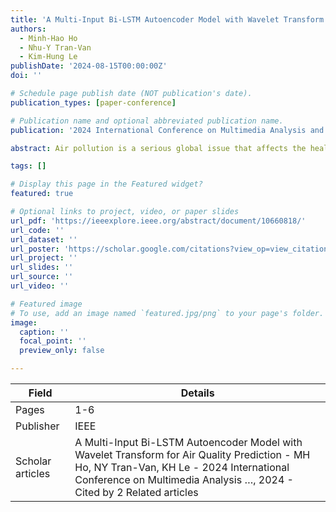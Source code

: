 ```yaml
---
title: 'A Multi-Input Bi-LSTM Autoencoder Model with Wavelet Transform for Air Quality Prediction'
authors:
  - Minh-Hao Ho
  - Nhu-Y Tran-Van
  - Kim-Hung Le
publishDate: '2024-08-15T00:00:00Z'
doi: ''

# Schedule page publish date (NOT publication's date).
publication_types: [paper-conference]

# Publication name and optional abbreviated publication name.
publication: '2024 International Conference on Multimedia Analysis and Pattern Recognition (MAPR)'

abstract: Air pollution is a serious global issue that affects the health of millions of people worldwide. Machine learning models have shown promise in accurate prediction of the air quality index (AQI), which plays a crucial role in controlling and mitigating their impact. However, existing approaches have limitations in capturing temporal dependencies and analyzing frequency domain relationships among pollutants. In this study, we propose a novel multi-input model based on Bidirectional Long Short-Term Memory (Bi-LSTM) architecture, incorporating wavelet transformation for enhanced air quality prediction. The model first decomposes air quality data from neighboring regions into frequency components using wavelet transform, then extract valuable characteristic information and relationships using the Bi-LSTM module. This make our model effectively captures features across both temporal and frequency domains …

tags: []

# Display this page in the Featured widget?
featured: true

# Optional links to project, video, or paper slides
url_pdf: 'https://ieeexplore.ieee.org/abstract/document/10660818/'
url_code: ''
url_dataset: ''
url_poster: 'https://scholar.google.com/citations?view_op=view_citation&hl=en&user=6bDvWw0AAAAJ&pagesize=100&citation_for_view=6bDvWw0AAAAJ:RYcK_YlVTxYC'
url_project: ''
url_slides: ''
url_source: ''
url_video: ''

# Featured image
# To use, add an image named `featured.jpg/png` to your page's folder.
image:
  caption: ''
  focal_point: ''
  preview_only: false

---
```


|Field|Details|
|-----|-------|
|Pages|1-6|
|Publisher|IEEE|
|Scholar articles|A Multi-Input Bi-LSTM Autoencoder Model with Wavelet Transform for Air Quality Prediction - MH Ho, NY Tran-Van, KH Le - 2024 International Conference on Multimedia Analysis …, 2024 - Cited by 2 Related articles|
